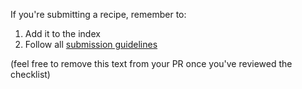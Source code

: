 If you're submitting a recipe, remember to:

1. Add it to the index
2. Follow all [submission guidelines](https://github.com/LukeSmithxyz/based.cooking#rules-for-submission)

(feel free to remove this text from your PR once you've reviewed the checklist)
